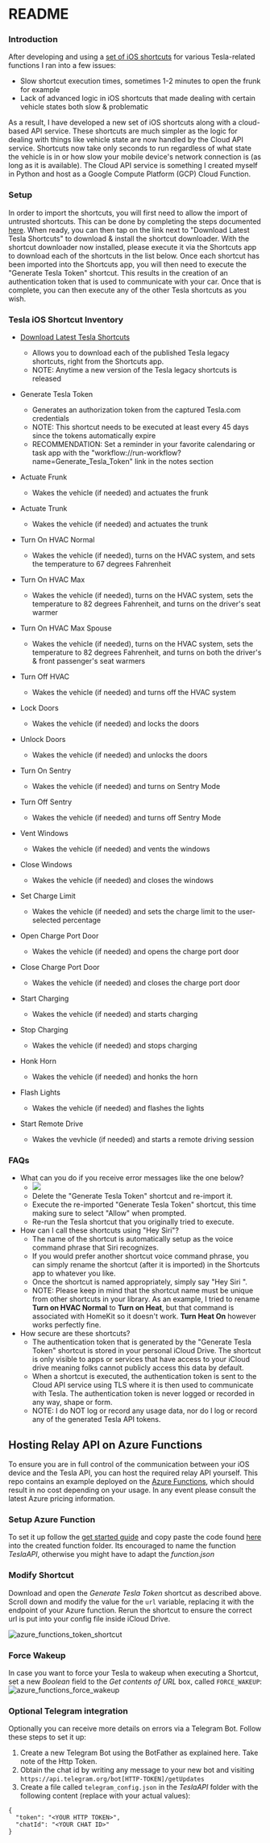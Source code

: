 README
=========

### Introduction

After developing and using a [set of iOS shortcuts](https://github.com/dburkland/tesla_legacy_ios_shortcuts) for various Tesla-related functions I ran into a few issues:

  * Slow shortcut execution times, sometimes 1-2 minutes to open the frunk for example
  * Lack of advanced logic in iOS shortcuts that made dealing with certain vehicle states both slow & problematic

As a result, I have developed a new set of iOS shortcuts along with a cloud-based API service. These shortcuts are much simpler as the logic for dealing with things like vehicle state are now handled by the Cloud API service. Shortcuts now take only seconds to run regardless of what state the vehicle is in or how slow your mobile device's network connection is (as long as it is available). The Cloud API service is something I created myself in Python and host as a Google Compute Platform (GCP) Cloud Function.

### Setup

In order to import the shortcuts, you will first need to allow the import of untrusted shortcuts. This can be done by completing the steps documented [here](https://9to5mac.com/2019/08/14/allow-untrusted-shortcuts-ios-13/). When ready, you can then tap on the link next to "Download Latest Tesla Shortcuts" to download & install the shortcut downloader. With the shortcut downloader now installed, please execute it via the Shortcuts app to download each of the shortcuts in the list below. Once each shortcut has been imported into the Shortcuts app, you will then need to execute the "Generate Tesla Token" shortcut. This results in the creation of an authentication token that is used to communicate with your car. Once that is complete, you can then execute any of the other Tesla shortcuts as you wish.

### Tesla iOS Shortcut Inventory

* [Download Latest Tesla Shortcuts](https://www.icloud.com/shortcuts/159132835013422abc193e8a8124e625)
  * Allows you to download each of the published Tesla legacy shortcuts, right from the Shortcuts app.
  * NOTE: Anytime a new version of the Tesla legacy shortcuts is released 

* Generate Tesla Token
  * Generates an authorization token from the captured Tesla.com credentials
  * NOTE: This shortcut needs to be executed at least every 45 days since the tokens automatically expire
  * RECOMMENDATION: Set a reminder in your favorite calendaring or task app with the "workflow://run-workflow?name=Generate_Tesla_Token" link in the notes section

* Actuate Frunk
  * Wakes the vehicle (if needed) and actuates the frunk

* Actuate Trunk
  * Wakes the vehicle (if needed) and actuates the trunk

* Turn On HVAC Normal
  * Wakes the vehicle (if needed), turns on the HVAC system, and sets the temperature to 67 degrees Fahrenheit

* Turn On HVAC Max
  * Wakes the vehicle (if needed), turns on the HVAC system, sets the temperature to 82 degrees Fahrenheit, and turns on the driver's seat warmer

* Turn On HVAC Max Spouse
  * Wakes the vehicle (if needed), turns on the HVAC system, sets the temperature to 82 degrees Fahrenheit, and turns on both the driver's & front passenger's seat warmers

* Turn Off HVAC
  * Wakes the vehicle (if needed) and turns off the HVAC system

* Lock Doors
  * Wakes the vehicle (if needed) and locks the doors

* Unlock Doors
  * Wakes the vehicle (if needed) and unlocks the doors

* Turn On Sentry
  * Wakes the vehicle (if needed) and turns on Sentry Mode

* Turn Off Sentry
  * Wakes the vehicle (if needed) and turns off Sentry Mode

* Vent Windows
  * Wakes the vehicle (if needed) and vents the windows

* Close Windows
  * Wakes the vehicle (if needed) and closes the windows

* Set Charge Limit
  * Wakes the vehicle (if needed) and sets the charge limit to the user-selected percentage

* Open Charge Port Door
  * Wakes the vehicle (if needed) and opens the charge port door

* Close Charge Port Door
  * Wakes the vehicle (if needed) and closes the charge port door

* Start Charging
  * Wakes the vehicle (if needed) and starts charging

* Stop Charging
  * Wakes the vehicle (if needed) and stops charging

* Honk Horn
  * Wakes the vehicle (if needed) and honks the horn

* Flash Lights
  * Wakes the vehicle (if needed) and flashes the lights

* Start Remote Drive
  * Wakes the vevhicle (if needed) and starts a remote driving session
 
### FAQs

* What can you do if you receive error messages like the one below?
  * ![](https://pbs.twimg.com/media/EHQXnncXYAEvPbZ?format=jpg&name=medium)
  * Delete the "Generate Tesla Token" shortcut and re-import it.
  * Execute the re-imported "Generate Tesla Token" shortcut, this time making sure to select "Allow" when prompted.
  * Re-run the Tesla shortcut that you originally tried to execute.
* How can I call these shortcuts using "Hey Siri"?
  * The name of the shortcut is automatically setup as the voice command phrase that Siri recognizes. 
  * If you would prefer another shortcut voice command phrase, you can simply rename the shortcut (after it is imported) in the Shortcuts app to whatever you like.
  * Once the shortcut is named appropriately, simply say "Hey Siri <Name of Shortcut>".
  * NOTE: Please keep in mind that the shortcut name must be unique from other shortcuts in your library. As an example, I tried to rename **Turn on HVAC Normal** to **Turn on Heat**, but that command is associated with HomeKit so it doesn't work. **Turn Heat On** however works perfectly fine.
* How secure are these shortcuts?
  * The authentication token that is generated by the "Generate Tesla Token" shortcut is stored in your personal iCloud Drive. The shortcut is only visible to apps or services that have access to your iCloud drive meaning folks cannot publicly access this data by default. 
  * When a shortcut is executed, the authentication token is sent to the Cloud API service using TLS where it is then used to communicate with Tesla. The authentication token is never logged or recorded in any way, shape or form.
  * NOTE: I do NOT log or record any usage data, nor do I log or record any of the generated Tesla API tokens.
  
  
## Hosting Relay API on Azure Functions
To ensure you are in full control of the communication between your iOS device and the Tesla API, you can host the 
required relay API yourself. This repo contains an example deployed on the [Azure Functions](https://azure.microsoft.com/en-us/services/functions/#features), which should result in no cost depending on your usage. In any event please consult the latest Azure pricing information.

### Setup Azure Function
To set it up follow the [get started guide](https://docs.microsoft.com/en-us/azure/azure-functions/functions-create-first-azure-function-azure-cli?tabs=bash%2Cbrowser&pivots=programming-language-python) 
and copy paste the code found [here](/azure-function/TeslaAPI) into the created function folder. 
Its encouraged to name the function _TeslaAPI_, otherwise you might have to adapt the _function.json_

### Modify Shortcut
Download and open the _Generate Tesla Token_ shortcut as described above. Scroll down and modify the value for 
the ``url`` variable, replacing it with the endpoint of your Azure function. Rerun the shortcut to ensure the correct url is put into your config file inside iCloud Drive.

![azure_functions_token_shortcut](azure_functions_token_shortcut.jpeg)

### Force Wakeup
In case you want to force your Tesla to wakeup when executing a Shortcut, set a new _Boolean_ field to the 
*Get contents of URL* box, called ``FORCE_WAKEUP``:
![azure_functions_force_wakeup](azure_functions_force_wakeup.jpg)


### Optional Telegram integration
Optionally you can receive more details on errors via a Telegram Bot. Follow these steps to set it up:

1. Create a new Telegram Bot using the BotFather as explained here. Take note of the Http Token.
2. Obtain the chat id by writing any message to your new bot and visiting ``https://api.telegram.org/bot[HTTP-TOKEN]/getUpdates``
3. Create a file called ``telegram_config.json`` in the _TeslaAPI_ folder with the following content (replace with your actual values):

```
{
  "token": "<YOUR HTTP TOKEN>",
  "chatId": "<YOUR CHAT ID>"
}
```